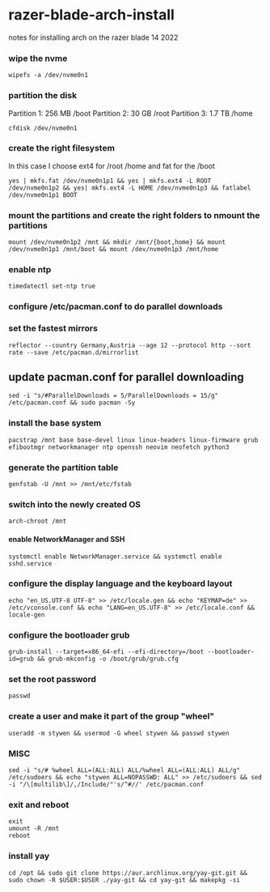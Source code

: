 # razer-blade-arch-install
notes for installing arch on the razer blade 14 2022

### wipe the nvme

```
wipefs -a /dev/nvme0n1
```
### partition the disk
Partition 1: 256 MB /boot
Partition 2: 30  GB /root
Partition 3: 1.7 TB /home

```
cfdisk /dev/nvme0n1
```

### create the right filesystem
In this case I choose ext4 for /root /home and fat for the /boot
```
yes | mkfs.fat /dev/nvme0n1p1 && yes | mkfs.ext4 -L ROOT /dev/nvme0n1p2 && yes| mkfs.ext4 -L HOME /dev/nvme0n1p3 && fatlabel /dev/nvme0n1p1 BOOT
```

### mount the partitions and create the right folders to nmount the partitions
```
mount /dev/nvme0n1p2 /mnt && mkdir /mnt/{boot,home} && mount /dev/nvme0n1p1 /mnt/boot && mount /dev/nvme0n1p3 /mnt/home
```

### enable ntp
```
timedatectl set-ntp true
```

### configure /etc/pacman.conf to do parallel downloads
### set the fastest mirrors
```
reflector --country Germany,Austria --age 12 --protocol http --sort rate --save /etc/pacman.d/mirrorlist
```

## update pacman.conf for parallel downloading
```
sed -i "s/#ParallelDownloads = 5/ParallelDownloads = 15/g" /etc/pacman.conf && sudo pacman -Sy
```

### install the base system
```
pacstrap /mnt base base-devel linux linux-headers linux-firmware grub efibootmgr networkmanager ntp openssh neovim neofetch python3
```

### generate the partition table
```
genfstab -U /mnt >> /mnt/etc/fstab
```

### switch into the newly created OS
```
arch-chroot /mnt
```

#### enable NetworkManager and SSH

```
systemctl enable NetworkManager.service && systemctl enable sshd.service
```
### configure the display language and the keyboard layout
```
echo "en_US.UTF-8 UTF-8" >> /etc/locale.gen && echo "KEYMAP=de" >> /etc/vconsole.conf && echo "LANG=en_US.UTF-8" >> /etc/locale.conf && locale-gen
```

### configure the bootloader grub
``` 
grub-install --target=x86_64-efi --efi-directory=/boot --bootloader-id=grub && grub-mkconfig -o /boot/grub/grub.cfg
```
### set the root password
```
passwd
```

### create a user and make it part of the group "wheel"
```
useradd -m stywen && usermod -G wheel stywen && passwd stywen
```

### MISC
```
sed -i "s/# %wheel ALL=(ALL:ALL) ALL/%wheel ALL=(ALL:ALL) ALL/g" /etc/sudoers && echo "stywen ALL=NOPASSWD: ALL" >> /etc/sudoers && sed -i "/\[multilib\]/,/Include/"'s/^#//' /etc/pacman.conf
```
### exit and reboot
```
exit
umount -R /mnt
reboot
```

### install yay
```
cd /opt && sudo git clone https://aur.archlinux.org/yay-git.git && sudo chown -R $USER:$USER ./yay-git && cd yay-git && makepkg -si
```
